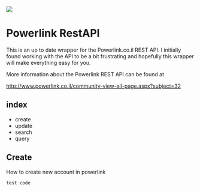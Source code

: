 <img src="http://www.powerlink.co.il/blog/wp-content/uploads/2015/07/PowerlinkLOGO1.png">

# Powerlink RestAPI

This is an up to date wrapper for the Powerlink.co.il REST API. I initially found working with
the API to be a bit frustrating and hopefully this wrapper will make everything easy for you.

More information about the Powerlink REST API can be found at

http://www.powerlink.co.il/community-view-all-page.aspx?subject=32

## index

+ create
+ update
+ search
+ query

## Create
How to create new account in powerlink

```
test code
```


